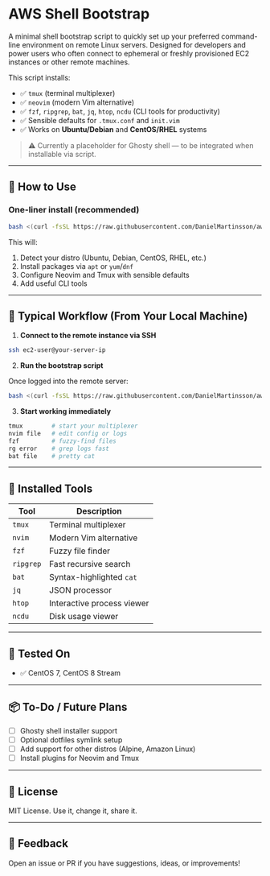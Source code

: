 # AWS Shell Bootstrap

A minimal shell bootstrap script to quickly set up your preferred command-line environment on remote Linux servers. Designed for developers and power users who often connect to ephemeral or freshly provisioned EC2 instances or other remote machines.

This script installs:

- ✅ `tmux` (terminal multiplexer)
- ✅ `neovim` (modern Vim alternative)
- ✅ `fzf`, `ripgrep`, `bat`, `jq`, `htop`, `ncdu` (CLI tools for productivity)
- ✅ Sensible defaults for `.tmux.conf` and `init.vim`
- ✅ Works on **Ubuntu/Debian** and **CentOS/RHEL** systems

> ⚠️ Currently a placeholder for Ghosty shell — to be integrated when installable via script.

---

## 🔧 How to Use

### One-liner install (recommended)

```bash
bash <(curl -fsSL https://raw.githubusercontent.com/DanielMartinsson/aws-shell-bootstrap/main/bootstrap.sh)
```

This will:

1. Detect your distro (Ubuntu, Debian, CentOS, RHEL, etc.)
2. Install packages via `apt` or `yum`/`dnf`
3. Configure Neovim and Tmux with sensible defaults
4. Add useful CLI tools

---

## 🧠 Typical Workflow (From Your Local Machine)

1. **Connect to the remote instance via SSH**

```bash
ssh ec2-user@your-server-ip
```

2. **Run the bootstrap script**

Once logged into the remote server:

```bash
bash <(curl -fsSL https://raw.githubusercontent.com/DanielMartinsson/aws-shell-bootstrap/main/bootstrap.sh)
```

3. **Start working immediately**

```bash
tmux        # start your multiplexer
nvim file   # edit config or logs
fzf         # fuzzy-find files
rg error    # grep logs fast
bat file    # pretty cat
```

---

## 📂 Installed Tools

| Tool     | Description                                |
|----------|--------------------------------------------|
| `tmux`   | Terminal multiplexer                       |
| `nvim`   | Modern Vim alternative                     |
| `fzf`    | Fuzzy file finder                          |
| `ripgrep`| Fast recursive search                      |
| `bat`    | Syntax-highlighted `cat`                   |
| `jq`     | JSON processor                             |
| `htop`   | Interactive process viewer                 |
| `ncdu`   | Disk usage viewer                          |

---

## 🧪 Tested On

- ✅ CentOS 7, CentOS 8 Stream

---

## 📦 To-Do / Future Plans

- [ ] Ghosty shell installer support
- [ ] Optional dotfiles symlink setup
- [ ] Add support for other distros (Alpine, Amazon Linux)
- [ ] Install plugins for Neovim and Tmux

---

## 📜 License

MIT License. Use it, change it, share it.

---

## 💬 Feedback

Open an issue or PR if you have suggestions, ideas, or improvements!
